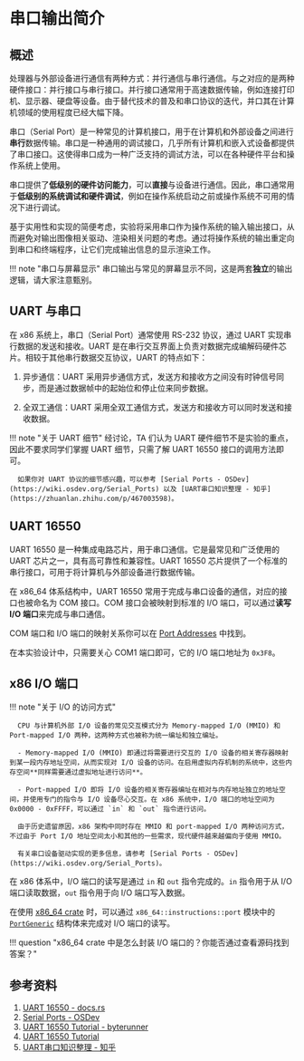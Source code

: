 # 串口输出简介

## 概述

处理器与外部设备进行通信有两种方式：并行通信与串行通信。与之对应的是两种硬件接口：并行接口与串行接口。并行接口通常用于高速数据传输，例如连接打印机、显示器、硬盘等设备。由于替代技术的普及和串口协议的迭代，并口其在计算机领域的使用程度已经大幅下降。

串口（Serial Port）是一种常见的计算机接口，用于在计算机和外部设备之间进行**串行**数据传输。串口是一种通用的调试接口，几乎所有计算机和嵌入式设备都提供了串口接口。这使得串口成为一种广泛支持的调试方法，可以在各种硬件平台和操作系统上使用。

串口提供了**低级别的硬件访问能力**，可以**直接**与设备进行通信。因此，串口通常用于**低级别的系统调试和硬件调试**，例如在操作系统启动之前或操作系统不可用的情况下进行调试。

基于实用性和实现的简便考虑，实验将采用串口作为操作系统的输入输出接口，从而避免对输出图像相关驱动、渲染相关问题的考虑。通过将操作系统的输出重定向到串口和终端程序，让它们完成输出信息的显示渲染工作。

!!! note "串口与屏幕显示"
      串口输出与常见的屏幕显示不同，这是两套**独立**的输出逻辑，请大家注意甄别。

## UART 与串口

在 x86 系统上，串口（Serial Port）通常使用 RS-232 协议，通过 UART 实现串行数据的发送和接收。UART 是在串行交互界面上负责对数据完成编解码硬件芯片。相较于其他串行数据交互协议，UART 的特点如下：

1. 异步通信：UART 采用异步通信方式，发送方和接收方之间没有时钟信号同步，而是通过数据帧中的起始位和停止位来同步数据。

2. 全双工通信：UART 采用全双工通信方式，发送方和接收方可以同时发送和接收数据。

!!! note "关于 UART 细节"
      经讨论，TA 们认为 UART 硬件细节不是实验的重点，因此不要求同学们掌握 UART 细节，只需了解 UART 16550 接口的调用方法即可。

      如果你对 UART 协议的细节感兴趣，可以参考 [Serial Ports - OSDev](https://wiki.osdev.org/Serial_Ports) 以及 [UART串口知识整理 - 知乎](https://zhuanlan.zhihu.com/p/467003598)。


## UART 16550

UART 16550 是一种集成电路芯片，用于串口通信。它是最常见和广泛使用的 UART 芯片之一，具有高可靠性和兼容性。UART 16550 芯片提供了一个标准的串行接口，可用于将计算机与外部设备进行数据传输。

在 x86_64 体系结构中，UART 16550 常用于完成与串口设备的通信，对应的接口也被命名为 COM 接口。COM 接口会被映射到标准的 I/O 端口，可以通过**读写 I/O 端口**来完成与串口通信。

COM 端口和 I/O 端口的映射关系你可以在 [Port Addresses](https://wiki.osdev.org/Serial_Ports#Port_Addresses) 中找到。

在本实验设计中，只需要关心 COM1 端口即可，它的 I/O 端口地址为 `0x3F8`。

## x86 I/O 端口

!!! note "关于 I/O 的访问方式"

      CPU 与计算机外部 I/O 设备的常见交互模式分为 Memory-mapped I/O (MMIO) 和 Port-mapped I/O 两种，这两种方式也被称为统一编址和独立编址。

      - Memory-mapped I/O (MMIO) 即通过将需要进行交互的 I/O 设备的相关寄存器映射到某一段内存地址空间，从而实现对 I/O 设备的访问。在启用虚拟内存机制的系统中，这些内存空间**同样需要通过虚拟地址进行访问**。

      - Port-mapped I/O 即将 I/O 设备的相关寄存器编址在相对与内存地址独立的地址空间，并使用专门的指令与 I/O 设备尽心交互。在 x86 系统中，I/O 端口的地址空间为 0x0000 - 0xFFFF，可以通过 `in` 和 `out` 指令进行访问。

      由于历史遗留原因，x86 架构中同时存在 MMIO 和 port-mapped I/O 两种访问方式，不过由于 Port I/O 地址空间太小和其他的一些需求，现代硬件越来越偏向于使用 MMIO。

      有关串口设备驱动实现的更多信息，请参考 [Serial Ports - OSDev](https://wiki.osdev.org/Serial_Ports)。

在 x86 体系中，I/O 端口的读写是通过 `in` 和 `out` 指令完成的。`in` 指令用于从 I/O 端口读取数据，`out` 指令用于向 I/O 端口写入数据。

在使用 [x86_64 crate](https://docs.rs/x86_64) 时，可以通过 `x86_64::instructions::port` 模块中的 [`PortGeneric`](https://docs.rs/x86_64/latest/x86_64/instructions/port/struct.PortGeneric.html) 结构体来完成对 I/O 端口的读写。

!!! question "x86_64 crate 中是怎么封装 I/O 端口的？你能否通过查看源码找到答案？"

## 参考资料

1. [UART 16550 - docs.rs](https://docs.rs/uart_16550)
2. [Serial Ports - OSDev](https://wiki.osdev.org/Serial_Ports)
3. [UART 16550 Tutorial - byterunner](http://byterunner.com/16550.html)
4. [UART 16550 Tutorial](http://www.larvierinehart.com/serial/serialadc/serial.htm)
5. [UART串口知识整理 - 知乎](https://zhuanlan.zhihu.com/p/467003598)
